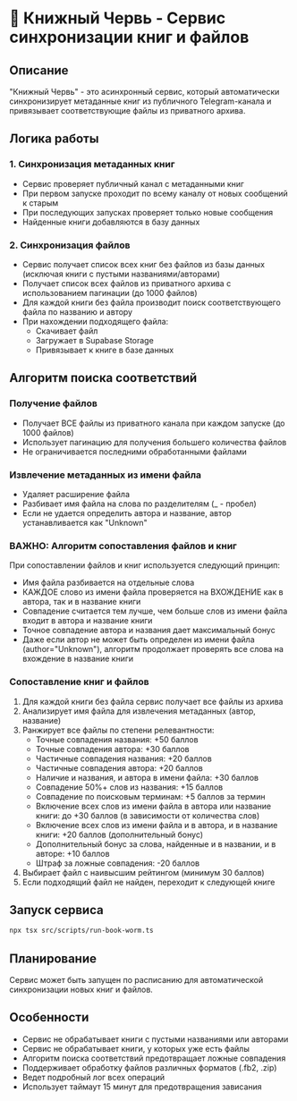 # 🐋 Книжный Червь - Сервис синхронизации книг и файлов

## Описание

"Книжный Червь" - это асинхронный сервис, который автоматически синхронизирует метаданные книг из публичного Telegram-канала и привязывает соответствующие файлы из приватного архива.

## Логика работы

### 1. Синхронизация метаданных книг
- Сервис проверяет публичный канал с метаданными книг
- При первом запуске проходит по всему каналу от новых сообщений к старым
- При последующих запусках проверяет только новые сообщения
- Найденные книги добавляются в базу данных

### 2. Синхронизация файлов
- Сервис получает список всех книг без файлов из базы данных (исключая книги с пустыми названиями/авторами)
- Получает список всех файлов из приватного архива с использованием пагинации (до 1000 файлов)
- Для каждой книги без файла производит поиск соответствующего файла по названию и автору
- При нахождении подходящего файла:
  - Скачивает файл
  - Загружает в Supabase Storage
  - Привязывает к книге в базе данных

## Алгоритм поиска соответствий

### Получение файлов
- Получает ВСЕ файлы из приватного канала при каждом запуске (до 1000 файлов)
- Использует пагинацию для получения большего количества файлов
- Не ограничивается последними обработанными файлами

### Извлечение метаданных из имени файла
- Удаляет расширение файла
- Разбивает имя файла на слова по разделителям (_ - пробел)
- Если не удается определить автора и название, автор устанавливается как "Unknown"

### ВАЖНО: Алгоритм сопоставления файлов и книг
При сопоставлении файлов и книг используется следующий принцип:
- Имя файла разбивается на отдельные слова
- КАЖДОЕ слово из имени файла проверяется на ВХОЖДЕНИЕ как в автора, так и в название книги
- Совпадение считается тем лучше, чем больше слов из имени файла входит в автора и название книги
- Точное совпадение автора и названия дает максимальный бонус
- Даже если автор не может быть определен из имени файла (author="Unknown"), алгоритм продолжает проверять все слова на вхождение в название книги

### Сопоставление книг и файлов
1. Для каждой книги без файла сервис получает все файлы из архива
2. Анализирует имя файла для извлечения метаданных (автор, название)
3. Ранжирует все файлы по степени релевантности:
   - Точные совпадения названия: +50 баллов
   - Точные совпадения автора: +30 баллов
   - Частичные совпадения названия: +20 баллов
   - Частичные совпадения автора: +20 баллов
   - Наличие и названия, и автора в имени файла: +30 баллов
   - Совпадение 50%+ слов из названия: +15 баллов
   - Совпадение по поисковым терминам: +5 баллов за термин
   - Включение всех слов из имени файла в автора или название книги: до +30 баллов (в зависимости от количества слов)
   - Включение всех слов из имени файла и в автора, и в название книги: +20 баллов (дополнительный бонус)
   - Дополнительный бонус за слова, найденные и в названии, и в авторе: +10 баллов
   - Штраф за ложные совпадения: -20 баллов
4. Выбирает файл с наивысшим рейтингом (минимум 30 баллов)
5. Если подходящий файл не найден, переходит к следующей книге

## Запуск сервиса

```bash
npx tsx src/scripts/run-book-worm.ts
```

## Планирование

Сервис может быть запущен по расписанию для автоматической синхронизации новых книг и файлов.

## Особенности

- Сервис не обрабатывает книги с пустыми названиями или авторами
- Сервис не обрабатывает книги, у которых уже есть файлы
- Алгоритм поиска соответствий предотвращает ложные совпадения
- Поддерживает обработку файлов различных форматов (.fb2, .zip)
- Ведет подробный лог всех операций
- Использует таймаут 15 минут для предотвращения зависания